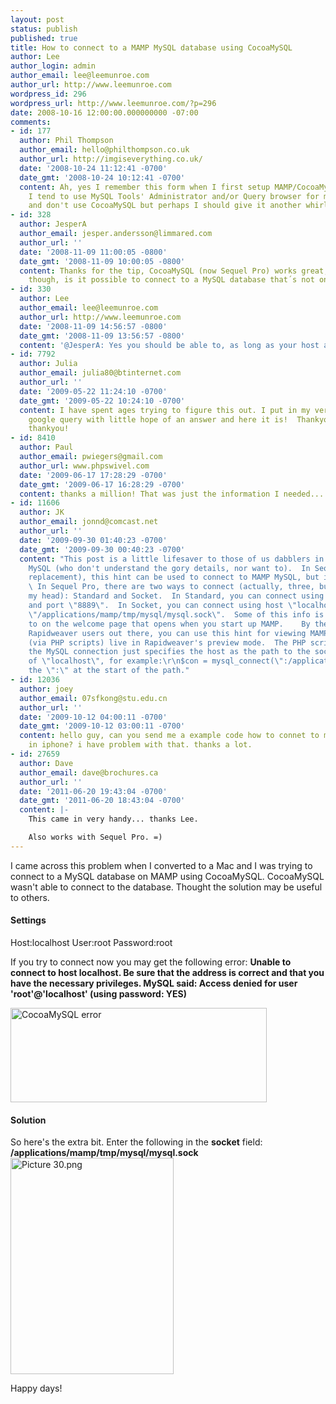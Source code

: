 ```yaml
---
layout: post
status: publish
published: true
title: How to connect to a MAMP MySQL database using CocoaMySQL
author: Lee
author_login: admin
author_email: lee@leemunroe.com
author_url: http://www.leemunroe.com
wordpress_id: 296
wordpress_url: http://www.leemunroe.com/?p=296
date: 2008-10-16 12:00:00.000000000 -07:00
comments:
- id: 177
  author: Phil Thompson
  author_email: hello@philthompson.co.uk
  author_url: http://imgiseverything.co.uk/
  date: '2008-10-24 11:12:41 -0700'
  date_gmt: '2008-10-24 10:12:41 -0700'
  content: Ah, yes I remember this form when I first setup MAMP/CocoaMySQL. Actually,
    I tend to use MySQL Tools' Administrator and/or Query browser for my MySQL needs
    and don't use CocoaMySQL but perhaps I should give it another whirl.
- id: 328
  author: JesperA
  author_email: jesper.andersson@limmared.com
  author_url: ''
  date: '2008-11-09 11:00:05 -0800'
  date_gmt: '2008-11-09 10:00:05 -0800'
  content: Thanks for the tip, CocoaMySQL (now Sequel Pro) works great, one question
    though, is it possible to connect to a MySQL database that´s not on my computer?
- id: 330
  author: Lee
  author_email: lee@leemunroe.com
  author_url: http://www.leemunroe.com
  date: '2008-11-09 14:56:57 -0800'
  date_gmt: '2008-11-09 13:56:57 -0800'
  content: '@JesperA: Yes you should be able to, as long as your host allows it'
- id: 7792
  author: Julia
  author_email: julia80@btinternet.com
  author_url: ''
  date: '2009-05-22 11:24:10 -0700'
  date_gmt: '2009-05-22 10:24:10 -0700'
  content: I have spent ages trying to figure this out. I put in my very specific
    google query with little hope of an answer and here it is!  Thankyou thankyou
    thankyou!
- id: 8410
  author: Paul
  author_email: pwiegers@gmail.com
  author_url: www.phpswivel.com
  date: '2009-06-17 17:28:29 -0700'
  date_gmt: '2009-06-17 16:28:29 -0700'
  content: thanks a million! That was just the information I needed...
- id: 11606
  author: JK
  author_email: jonnd@comcast.net
  author_url: ''
  date: '2009-09-30 01:40:23 -0700'
  date_gmt: '2009-09-30 00:40:23 -0700'
  content: "This post is a little lifesaver to those of us dabblers in the realm of
    MySQL (who don't understand the gory details, nor want to).  In Sequel Pro (CocoaMySQL's
    replacement), this hint can be used to connect to MAMP MySQL, but isn't required.
    \ In Sequel Pro, there are two ways to connect (actually, three, but SSH is over
    my head): Standard and Socket.  In Standard, you can connect using host \"127.0.0.1\"
    and port \"8889\".  In Socket, you can connect using host \"localhost\" and socket
    \"/applications/mamp/tmp/mysql/mysql.sock\".  Some of this info is also alluded
    to on the welcome page that opens when you start up MAMP.    By the way, for any
    Rapidweaver users out there, you can use this hint for viewing MAMP MySQL data
    (via PHP scripts) live in Rapidweaver's preview mode.  The PHP script to make
    the MySQL connection just specifies the host as the path to the socket, instead
    of \"localhost\", for example:\r\n$con = mysql_connect(\":/applications/mamp/tmp/mysql/mysql.sock\",\"root\",\"root\");\r\nNote
    the \":\" at the start of the path."
- id: 12036
  author: joey
  author_email: 07sfkong@stu.edu.cn
  author_url: ''
  date: '2009-10-12 04:00:11 -0700'
  date_gmt: '2009-10-12 03:00:11 -0700'
  content: hello guy, can you send me a example code how to connet to mysql with cocoaMSQL
    in iphone? i have problem with that. thanks a lot.
- id: 27659
  author: Dave
  author_email: dave@brochures.ca
  author_url: ''
  date: '2011-06-20 19:43:04 -0700'
  date_gmt: '2011-06-20 18:43:04 -0700'
  content: |-
    This came in very handy... thanks Lee.

    Also works with Sequel Pro. =)
---
```

I came across this problem when I converted to a Mac and I was trying to connect to a MySQL database on MAMP using CocoaMySQL. CocoaMySQL wasn't able to connect to the database. Thought the solution may be useful to others.

<!--more-->

<h4>Settings</h4>
Host:localhost
User:root
Password:root

If you try to connect now you may get the following error:
<strong>Unable to connect to host localhost.
Be sure that the address is correct and that you have the necessary privileges.
MySQL said: Access denied for user 'root'@'localhost' (using password: YES)</strong>

<div class="blog-img"><img src="http://www.leemunroe.com/wp-content/uploads/picture-91.png" alt="CocoaMySQL error" border="0" width="410" height="151" /></div>

<h4>Solution</h4>
So here's the extra bit. Enter the following in the <strong>socket</strong> field:
<strong>/applications/mamp/tmp/mysql/mysql.sock</strong>

<div class="blog-img"><img src="http://www.leemunroe.com/wp-content/uploads/picture-30.png" alt="Picture 30.png" border="0" width="261" height="346" /></div>

Happy days!

